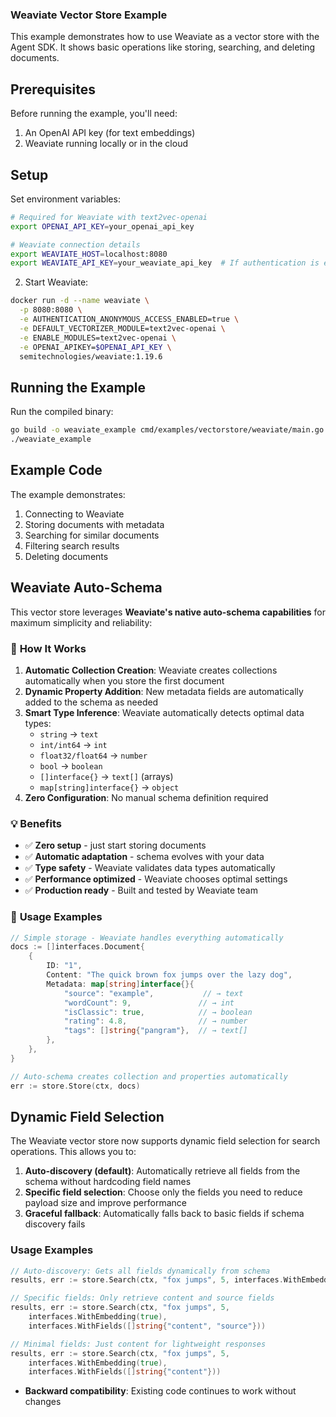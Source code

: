 ### Weaviate Vector Store Example
This example demonstrates how to use Weaviate as a vector store with the Agent SDK. It shows basic operations like storing, searching, and deleting documents.
## Prerequisites
Before running the example, you'll need:
1. An OpenAI API key (for text embeddings)
2. Weaviate running locally or in the cloud

## Setup

Set environment variables:
```bash
# Required for Weaviate with text2vec-openai
export OPENAI_API_KEY=your_openai_api_key

# Weaviate connection details
export WEAVIATE_HOST=localhost:8080
export WEAVIATE_API_KEY=your_weaviate_api_key  # If authentication is enabled
```

2. Start Weaviate:

```bash
docker run -d --name weaviate \
  -p 8080:8080 \
  -e AUTHENTICATION_ANONYMOUS_ACCESS_ENABLED=true \
  -e DEFAULT_VECTORIZER_MODULE=text2vec-openai \
  -e ENABLE_MODULES=text2vec-openai \
  -e OPENAI_APIKEY=$OPENAI_API_KEY \
  semitechnologies/weaviate:1.19.6
```

## Running the Example

Run the compiled binary:

```bash
go build -o weaviate_example cmd/examples/vectorstore/weaviate/main.go
./weaviate_example
```

## Example Code

The example demonstrates:

1. Connecting to Weaviate
2. Storing documents with metadata
3. Searching for similar documents  
4. Filtering search results
5. Deleting documents

## Weaviate Auto-Schema

This vector store leverages **Weaviate's native auto-schema capabilities** for maximum simplicity and reliability:

### 🚀 **How It Works**

1. **Automatic Collection Creation**: Weaviate creates collections automatically when you store the first document
2. **Dynamic Property Addition**: New metadata fields are automatically added to the schema as needed
3. **Smart Type Inference**: Weaviate automatically detects optimal data types:
   - `string` → `text`
   - `int/int64` → `int`
   - `float32/float64` → `number` 
   - `bool` → `boolean`
   - `[]interface{}` → `text[]` (arrays)
   - `map[string]interface{}` → `object`
4. **Zero Configuration**: No manual schema definition required

### 💡 **Benefits**

- ✅ **Zero setup** - just start storing documents  
- ✅ **Automatic adaptation** - schema evolves with your data
- ✅ **Type safety** - Weaviate validates data types automatically
- ✅ **Performance optimized** - Weaviate chooses optimal settings
- ✅ **Production ready** - Built and tested by Weaviate team

### 📖 **Usage Examples**

```go
// Simple storage - Weaviate handles everything automatically
docs := []interfaces.Document{
    {
        ID: "1",
        Content: "The quick brown fox jumps over the lazy dog",
        Metadata: map[string]interface{}{
            "source": "example",           // → text
            "wordCount": 9,               // → int
            "isClassic": true,            // → boolean
            "rating": 4.8,                // → number
            "tags": []string{"pangram"},  // → text[]
        },
    },
}

// Auto-schema creates collection and properties automatically
err := store.Store(ctx, docs)
```

## Dynamic Field Selection

The Weaviate vector store now supports dynamic field selection for search operations. This allows you to:

1. **Auto-discovery (default)**: Automatically retrieve all fields from the schema without hardcoding field names
2. **Specific field selection**: Choose only the fields you need to reduce payload size and improve performance
3. **Graceful fallback**: Automatically falls back to basic fields if schema discovery fails

### Usage Examples

```go
// Auto-discovery: Gets all fields dynamically from schema
results, err := store.Search(ctx, "fox jumps", 5, interfaces.WithEmbedding(true))

// Specific fields: Only retrieve content and source fields
results, err := store.Search(ctx, "fox jumps", 5, 
    interfaces.WithEmbedding(true),
    interfaces.WithFields([]string{"content", "source"}))

// Minimal fields: Just content for lightweight responses
results, err := store.Search(ctx, "fox jumps", 5,
    interfaces.WithEmbedding(true), 
    interfaces.WithFields([]string{"content"}))
```

- **Backward compatibility**: Existing code continues to work without changes
